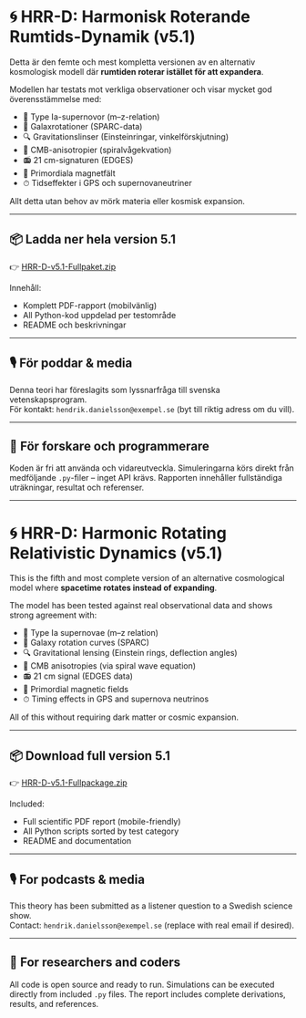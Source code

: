 
# 🌀 HRR-D: Harmonisk Roterande Rumtids-Dynamik (v5.1)

Detta är den femte och mest kompletta versionen av en alternativ kosmologisk modell där **rumtiden roterar istället för att expandera**.

Modellen har testats mot verkliga observationer och visar mycket god överensstämmelse med:
- 🔭 Type Ia-supernovor (m–z-relation)
- 🌌 Galaxrotationer (SPARC-data)
- 🔍 Gravitationslinser (Einsteinringar, vinkelförskjutning)
- 📡 CMB-anisotropier (spiralvågekvation)
- 📻 21 cm-signaturen (EDGES)
- 🧲 Primordiala magnetfält
- ⏱ Tidseffekter i GPS och supernovaneutriner

Allt detta utan behov av mörk materia eller kosmisk expansion.

---

## 📦 Ladda ner hela version 5.1
👉 [HRR-D-v5.1-Fullpaket.zip](https://github.com/rotationgravity/HRR-D-RotationGravity-v5/releases)

Innehåll:
- Komplett PDF-rapport (mobilvänlig)
- All Python-kod uppdelad per testområde
- README och beskrivningar

---

## 🎙 För poddar & media
Denna teori har föreslagits som lyssnarfråga till svenska vetenskapsprogram.  
För kontakt: `hendrik.danielsson@exempel.se` (byt till riktig adress om du vill).

---

## 🧪 För forskare och programmerare
Koden är fri att använda och vidareutveckla. Simuleringarna körs direkt från medföljande `.py`-filer – inget API krävs. Rapporten innehåller fullständiga uträkningar, resultat och referenser.

---

# 🌀 HRR-D: Harmonic Rotating Relativistic Dynamics (v5.1)

This is the fifth and most complete version of an alternative cosmological model where **spacetime rotates instead of expanding**.

The model has been tested against real observational data and shows strong agreement with:
- 🔭 Type Ia supernovae (m–z relation)
- 🌌 Galaxy rotation curves (SPARC)
- 🔍 Gravitational lensing (Einstein rings, deflection angles)
- 📡 CMB anisotropies (via spiral wave equation)
- 📻 21 cm signal (EDGES data)
- 🧲 Primordial magnetic fields
- ⏱ Timing effects in GPS and supernova neutrinos

All of this without requiring dark matter or cosmic expansion.

---

## 📦 Download full version 5.1
👉 [HRR-D-v5.1-Fullpackage.zip](https://github.com/rotationgravity/HRR-D-RotationGravity-v5/releases)

Included:
- Full scientific PDF report (mobile-friendly)
- All Python scripts sorted by test category
- README and documentation

---

## 🎙 For podcasts & media
This theory has been submitted as a listener question to a Swedish science show.  
Contact: `hendrik.danielsson@exempel.se` (replace with real email if desired).

---

## 🧪 For researchers and coders
All code is open source and ready to run. Simulations can be executed directly from included `.py` files. The report includes complete derivations, results, and references.
